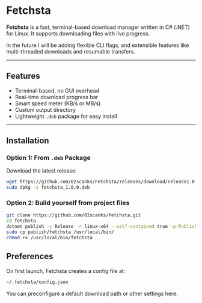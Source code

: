 # Fetchsta

**Fetchsta** is a fast, terminal-based download manager written in C# (.NET) for Linux. It supports downloading files with live progress.

In the future I will be adding flexible CLI flags, and extensible features like multi-threaded downloads and resumable transfers.

---

## Features

- Terminal-based, no GUI overhead
- Real-time download progress bar
- Smart speed meter (KB/s or MB/s)
- Custom output directory
- Lightweight `.deb` package for easy install

---

## Installation

### Option 1: From `.deb` Package

Download the latest release:

```bash
wget https://github.com/02scanks/Fetchsta/releases/download/release1.0.0/fetchsta_1.0.0.deb
sudo dpkg -i fetchsta_1.0.0.deb
```

### Option 2: Build yourself from project files

```bash
git clone https://github.com/02scanks/fetchsta.git
cd fetchsta
dotnet publish -c Release -r linux-x64 --self-contained true -p:PublishSingleFile=true -o publish
sudo cp publish/fetchsta /usr/local/bin/
chmod +x /usr/local/bin/fetchsta
```

## Preferences
On first launch, Fetchsta creates a config file at:
```bash
~/.fetchsta/config.json
```
You can preconfigure a default download path or other settings here.

